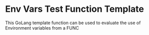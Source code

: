 # Env Vars Test Function Template

This GoLang template function can be used to evaluate the use of Environment variables
from a FUNC
 
